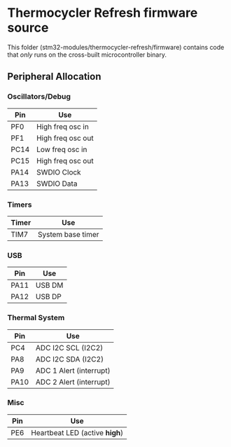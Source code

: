 # Thermocycler Refresh firmware source

This folder (stm32-modules/thermocycler-refresh/firmware) contains code that _only_ runs on the cross-built microcontroller binary.

## Peripheral Allocation

### Oscillators/Debug
Pin | Use
--- | ---
PF0 | High freq osc in
PF1 | High freq osc out
PC14 | Low freq osc in
PC15 | High freq osc out
PA14 | SWDIO Clock
PA13 | SWDIO Data

### Timers
Timer | Use
----- | ---
TIM7 | System base timer

### USB
Pin | Use
--- | ---
PA11 | USB DM
PA12 | USB DP

### Thermal System
Pin | Use
--- | ---
PC4 | ADC I2C SCL (I2C2)
PA8 | ADC I2C SDA (I2C2)
PA9 | ADC 1 Alert (interrupt)
PA10 | ADC 2 Alert (interrupt)

### Misc
Pin | Use
--- | ---
PE6 | Heartbeat LED (active __high__)
